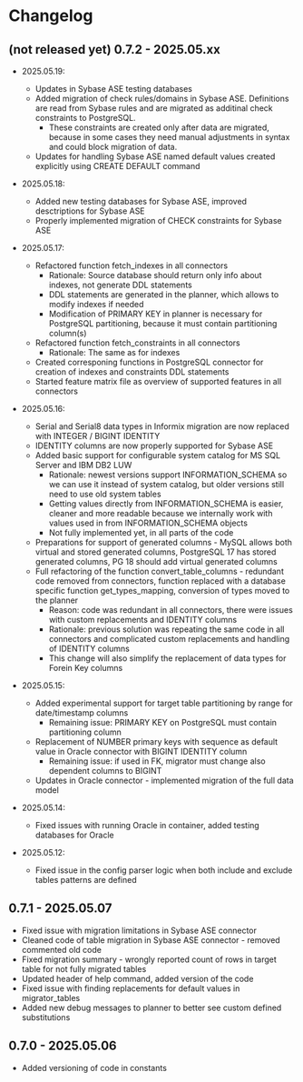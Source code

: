 # Changelog

## (not released yet) 0.7.2 - 2025.05.xx

- 2025.05.19:

  - Updates in Sybase ASE testing databases
  - Added migration of check rules/domains in Sybase ASE. Definitions are read from Sybase rules and are migrated as additinal check constraints to PostgreSQL.
    - These constraints are created only after data are migrated, because in some cases they need manual adjustments in syntax and could block migration of data.
  - Updates for handling Sybase ASE named default values created explicitly using CREATE DEFAULT command

- 2025.05.18:

  - Added new testing databases for Sybase ASE, improved desctriptions for Sybase ASE
  - Properly implemented migration of CHECK constraints for Sybase ASE

- 2025.05.17:

  - Refactored function fetch_indexes in all connectors
    - Rationale: Source database should return only info about indexes, not generate DDL statements
    - DDL statements are generated in the planner, which allows to modify indexes if needed
    - Modification of PRIMARY KEY in planner is necessary for PostgreSQL partitioning, because it must contain partitioning column(s)
  - Refactored function fetch_constraints in all connectors
    - Rationale: The same as for indexes
  - Created corresponing functions in PostgreSQL connector for creation of indexes and constraints DDL statements
  - Started feature matrix file as overview of supported features in all connectors

- 2025.05.16:

  - Serial and Serial8 data types in Informix migration are now replaced with INTEGER / BIGINT IDENTITY
  - IDENTITY columns are now properly supported for Sybase ASE
  - Added basic support for configurable system catalog for MS SQL Server and IBM DB2 LUW
    - Rationale: newest versions support INFORMATION_SCHEMA so we can use it instead of system catalog, but older versions still need to use old system tables
    - Getting values directly from INFORMATION_SCHEMA is easier, cleaner and more readable because we internally work with values used in from INFORMATION_SCHEMA objects
    - Not fully implemented yet, in all parts of the code
  - Preparations for support of generated columns - MySQL allows both virtual and stored generated columns, PostgreSQL 17 has stored generated columns, PG 18 should add virtual generated columns
  - Full refactoring of the function convert_table_columns - redundant code removed from connectors, function replaced with a database specific function get_types_mapping, conversion of types moved to the planner
    - Reason: code was redundant in all connectors, there were issues with custom replacements and IDENTITY columns
    - Rationale: previous solution was repeating the same code in all connectors and complicated custom replacements and handling of IDENTITY columns
    - This change will also simplify the replacement of data types for Forein Key columns

- 2025.05.15:

  - Added experimental support for target table partitioning by range for date/timestamp columns
    - Remaining issue: PRIMARY KEY on PostgreSQL must contain partitioning column
  - Replacement of NUMBER primary keys with sequence as default value in Oracle connector with BIGINT IDENTITY column
    - Remaining issue: if used in FK, migrator must change also dependent columns to BIGINT
  - Updates in Oracle connector - implemented migration of the full data model

- 2025.05.14:
  - Fixed issues with running Oracle in container, added testing databases for Oracle
- 2025.05.12:
  - Fixed issue in the config parser logic when both include and exclude tables patterns are defined

## 0.7.1 - 2025.05.07

- Fixed issue with migration limitations in Sybase ASE connector
- Cleaned code of table migration in Sybase ASE connector - removed commented old code
- Fixed migration summary - wrongly reported count of rows in target table for not fully migrated tables
- Updated header of help command, added version of the code
- Fixed issue with finding replacements for default values in migrator_tables
- Added new debug messages to planner to better see custom defined substitutions

## 0.7.0 - 2025.05.06

- Added versioning of code in constants
